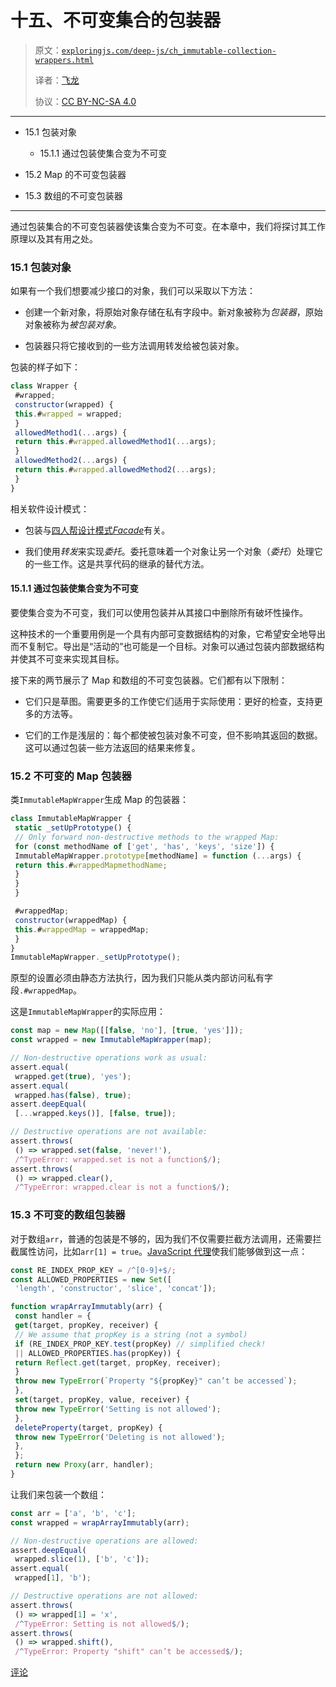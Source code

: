 # 十五、不可变集合的包装器

> 原文：[`exploringjs.com/deep-js/ch_immutable-collection-wrappers.html`](https://exploringjs.com/deep-js/ch_immutable-collection-wrappers.html)
> 
> 译者：[飞龙](https://github.com/wizardforcel)
> 
> 协议：[CC BY-NC-SA 4.0](https://creativecommons.org/licenses/by-nc-sa/4.0/)


* * *

+   15.1 包装对象

    +   15.1.1 通过包装使集合变为不可变

+   15.2 Map 的不可变包装器

+   15.3 数组的不可变包装器

* * *

通过包装集合的不可变包装器使该集合变为不可变。在本章中，我们将探讨其工作原理以及其有用之处。

### 15.1 包装对象

如果有一个我们想要减少接口的对象，我们可以采取以下方法：

+   创建一个新对象，将原始对象存储在私有字段中。新对象被称为*包装器*，原始对象被称为*被包装对象*。

+   包装器只将它接收到的一些方法调用转发给被包装对象。

包装的样子如下：

```js
class Wrapper {
 #wrapped;
 constructor(wrapped) {
 this.#wrapped = wrapped;
 }
 allowedMethod1(...args) {
 return this.#wrapped.allowedMethod1(...args);
 }
 allowedMethod2(...args) {
 return this.#wrapped.allowedMethod2(...args);
 }
}
```

相关软件设计模式：

+   包装与[四人帮设计模式*Facade*](https://en.wikipedia.org/wiki/Facade_pattern)有关。

+   我们使用*转发*来实现*委托*。委托意味着一个对象让另一个对象（*委托*）处理它的一些工作。这是共享代码的继承的替代方法。

#### 15.1.1 通过包装使集合变为不可变

要使集合变为不可变，我们可以使用包装并从其接口中删除所有破坏性操作。

这种技术的一个重要用例是一个具有内部可变数据结构的对象，它希望安全地导出而不复制它。导出是“活动的”也可能是一个目标。对象可以通过包装内部数据结构并使其不可变来实现其目标。

接下来的两节展示了 Map 和数组的不可变包装器。它们都有以下限制：

+   它们只是草图。需要更多的工作使它们适用于实际使用：更好的检查，支持更多的方法等。

+   它们的工作是浅层的：每个都使被包装对象不可变，但不影响其返回的数据。这可以通过包装一些方法返回的结果来修复。

### 15.2 不可变的 Map 包装器

类`ImmutableMapWrapper`生成 Map 的包装器：

```js
class ImmutableMapWrapper {
 static _setUpPrototype() {
 // Only forward non-destructive methods to the wrapped Map:
 for (const methodName of ['get', 'has', 'keys', 'size']) {
 ImmutableMapWrapper.prototype[methodName] = function (...args) {
 return this.#wrappedMapmethodName;
 }
 }
 }

 #wrappedMap;
 constructor(wrappedMap) {
 this.#wrappedMap = wrappedMap;
 }
}
ImmutableMapWrapper._setUpPrototype();
```

原型的设置必须由静态方法执行，因为我们只能从类内部访问私有字段`.#wrappedMap`。

这是`ImmutableMapWrapper`的实际应用：

```js
const map = new Map([[false, 'no'], [true, 'yes']]);
const wrapped = new ImmutableMapWrapper(map);

// Non-destructive operations work as usual:
assert.equal(
 wrapped.get(true), 'yes');
assert.equal(
 wrapped.has(false), true);
assert.deepEqual(
 [...wrapped.keys()], [false, true]);

// Destructive operations are not available:
assert.throws(
 () => wrapped.set(false, 'never!'),
 /^TypeError: wrapped.set is not a function$/);
assert.throws(
 () => wrapped.clear(),
 /^TypeError: wrapped.clear is not a function$/);
```

### 15.3 不可变的数组包装器

对于数组`arr`，普通的包装是不够的，因为我们不仅需要拦截方法调用，还需要拦截属性访问，比如`arr[1] = true`。[JavaScript 代理](https://exploringjs.com/es6/ch_proxies.html)使我们能够做到这一点：

```js
const RE_INDEX_PROP_KEY = /^[0-9]+$/;
const ALLOWED_PROPERTIES = new Set([
 'length', 'constructor', 'slice', 'concat']);

function wrapArrayImmutably(arr) {
 const handler = {
 get(target, propKey, receiver) {
 // We assume that propKey is a string (not a symbol)
 if (RE_INDEX_PROP_KEY.test(propKey) // simplified check!
 || ALLOWED_PROPERTIES.has(propKey)) {
 return Reflect.get(target, propKey, receiver);
 }
 throw new TypeError(`Property "${propKey}" can’t be accessed`);
 },
 set(target, propKey, value, receiver) {
 throw new TypeError('Setting is not allowed');
 },
 deleteProperty(target, propKey) {
 throw new TypeError('Deleting is not allowed');
 },
 };
 return new Proxy(arr, handler);
}
```

让我们来包装一个数组：

```js
const arr = ['a', 'b', 'c'];
const wrapped = wrapArrayImmutably(arr);

// Non-destructive operations are allowed:
assert.deepEqual(
 wrapped.slice(1), ['b', 'c']);
assert.equal(
 wrapped[1], 'b');

// Destructive operations are not allowed:
assert.throws(
 () => wrapped[1] = 'x',
 /^TypeError: Setting is not allowed$/);
assert.throws(
 () => wrapped.shift(),
 /^TypeError: Property "shift" can’t be accessed$/);
```

[评论](https://github.com/rauschma/deep-js/issues/15)
